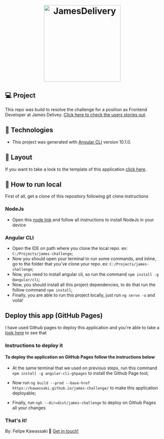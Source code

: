 
<h1 align="center">
    <img alt="JamesDelivery" title="#JamesDelivery" src="https://raw.githubusercontent.com/james-delivery/frontend-challenge/5d22c168a743de955ab261d1a415320e81e4ebf1/assets/logo.svg" width="250px" />
</h1>

## 💻 Project

This repo was build to resolve the challenge for a position as Frontend Developer at James Delivey.
[Click here to check the users stories out](https://github.com/james-delivery/frontend-challenge).

## :rocket: Technologies

- This project was generated with [Angular CLI](https://github.com/angular/angular-cli) version 10.1.0.


## 🔖 Layout

If you want to take a look to the template of this application [click here](https://www.figma.com/file/6Z1eafamhmHr6n7DWbm4I9/Teste-James?node-id=0%3A1).


## 🔧 How to run local
 First of all, get a clone of this repository following git clone instructions
 
 ### NodeJs
   - Open this [node link](https://nodejs.org/en/) and follow all instructions to install NodeJs in your device

 ### Angular CLI
   - Open the IDE on path where you clone the local repo. ex: `C:/Projects/james-challenge`;
   - Now you should open your terminal to run some commands, and inline, go to the folder that you've clone your repo. ex: `C:/Projects/james-challenge`;
   - Now, you need to install angular cli, so run the command `npm install -g @angular/cli`;
   - Now, you should install all this project dependencies, to do that run the follow command `npm install`;
   - Finally, you are able to run this project locally, just run `ng serve -o` and voilá!

## Deploy this app (GitHub Pages)

  I have used Github pages to deploy this application and you're able to take a [look here](https://kawassaki.github.io/james-challenge/dashboard) to see that

  ### Instructions to deploy it
  #### To deploy the application on GitHub Pages follow the instructions below

  - At the same terminal that we used on previous steps, run this command `npm install -g angular-cli-ghpages` to install the Github Page tool;

  - Now run `ng build --prod --base-href https://kawassaki.github.io/james-challenge/` to make this application deployable;

  - Finally, run `ngh --dir=dist/james-challenge` to deploy on Github Pages all your changes

  ### That's it!

By: Felipe Kawassaki :wave: [Get in touch!](https://www.linkedin.com/in/felipe-kawassaki-335697118/)
